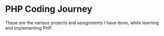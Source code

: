 # PHP Coding Journey
These are the various projects and assignments I have done,
while learning and implementing PHP.
